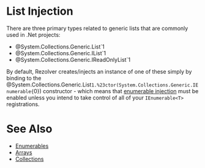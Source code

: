 ﻿# List Injection

There are three primary types related to generic lists that are commonly used in 
.Net projects:

- @System.Collections.Generic.List`1
- @System.Collections.Generic.IList`1
- @System.Collections.Generic.IReadOnlyList`1

By default, Rezolver creates/injects an instance of one of these simply by binding to the
@System.Collections.Generic.List`1.%23ctor(System.Collections.Generic.IEnumerable{`0})
constructor - which means that [enumerable injection](../enumerables.md) must be enabled
unless you intend to take control of all of your `IEnumerable<T>` registrations.

# See Also

- [Enumerables](../enumerables.md)
- [Arrays](arrays.md)
- [Collections](collections.md)